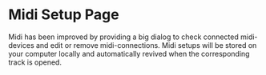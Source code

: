 # Midi Setup Page

Midi has been improved by providing a big dialog to check connected
midi-devices and edit or remove midi-connections. Midi setups will be
stored on your computer locally and automatically revived when the
corresponding track is opened.
